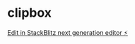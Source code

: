 # clipbox

[Edit in StackBlitz next generation editor ⚡️](https://stackblitz.com/~/github.com/missolin/clipbox)
